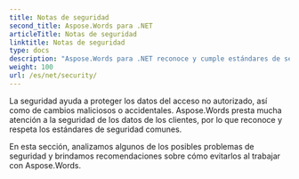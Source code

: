 ```yaml
---
title: Notas de seguridad
second_title: Aspose.Words para .NET
articleTitle: Notas de seguridad
linktitle: Notas de seguridad
type: docs
description: "Aspose.Words para .NET reconoce y cumple estándares de seguridad comunes para garantizar un alto nivel de seguridad de los datos. Mire posibles problemas de seguridad y recomendaciones sobre cómo evitarlos usando C#."
weight: 100
url: /es/net/security/
---
```


La seguridad ayuda a proteger los datos del acceso no autorizado, así como de cambios maliciosos o accidentales. Aspose.Words presta mucha atención a la seguridad de los datos de los clientes, por lo que reconoce y respeta los estándares de seguridad comunes.

En esta sección, analizamos algunos de los posibles problemas de seguridad y brindamos recomendaciones sobre cómo evitarlos al trabajar con Aspose.Words.